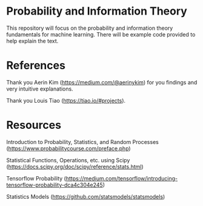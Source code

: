 # Probability and Information Theory

This repository will focus on the probability and information theory fundamentals for machine learning. There will be example code provided to help explain the text.

# References

Thank you Aerin Kim (https://medium.com/@aerinykim) for you findings and very intuitive explanations.

Thank you Louis Tiao (https://tiao.io/#projects).


# Resources

Introduction to Probability, Statistics, and Random Processes (https://www.probabilitycourse.com/preface.php)

Statistical Functions, Operations, etc. using Scipy (https://docs.scipy.org/doc/scipy/reference/stats.html)

Tensorflow Probability (https://medium.com/tensorflow/introducing-tensorflow-probability-dca4c304e245)

Statistics Models (https://github.com/statsmodels/statsmodels)
